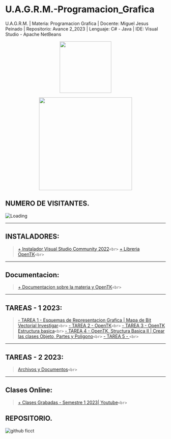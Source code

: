 # U.A.G.R.M.-Programacion_Grafica

U.A.G.R.M. | Materia: Programacion Grafica | Docente: Miguel Jesus Peinado | Repositorio: Avance 2_2023 | Lenguaje: C# - Java | IDE: Visual Studio - Apache NetBeans

<p align="center"><img src="https://user-images.githubusercontent.com/36086876/146686931-7454e35d-a44b-422f-84c6-c3645d235ad3.png" width="162"></p>
<p align="center"><img src="https://user-images.githubusercontent.com/36086876/148548585-d4259cff-b909-48de-8d48-c41a7ba2cab3.png" width="292"></p>

## NUMERO DE VISITANTES.

<img align="left" src = "https://profile-counter.glitch.me/U.A.G.R.M.-Programacion_Grafica-C_sharp-Java/count.svg" alt ="Loading"> <br>

---

## INSTALADORES:

> [+ Instalador Visual Studio Community 2022](https://visualstudio.microsoft.com/es/vs/community/)`<br>`
> [+ Libreria OpenTK]()`<br>`

---

## Documentacion:
> [+ Documentacion sobre la materia y OpenTK](https://opentk.net/learn/index.html)`<br>`

---
## TAREAS - 1 2023:
> [- TAREA 1 - Esquemas de Representacion Grafica | Mapa de Bit Vectorial Investigar](https://1drv.ms/w/s!ArQLL-6st4rhiJogACrdWL5svKpTNA?e=aQzdzh&authuser=0)`<br>`
> [- TAREA 2 - OpenTK]()`<br>`
> [- TAREA 3 - OpenTK Estructura basica]()`<br>`
> [- TAREA 4 - OpenTK, Structura Basica II | Crear las clases Objeto, Partes y Poligono]()`<br>`
> [- TAREA 5 - ]()`<br>`

---

## TAREAS - 2 2023:
> [Archivos y Documentos]()`<br>`

---

## Clases Online:

> [+ Clases Grabadas - Semestre 1 2023| Youtube](https://youtube.com/playlist?list=PLZh2aEFREMprtC5kX9TxbRihWZnyn6EjU)`<br>`

## REPOSITORIO.

![github ficct](https://user-images.githubusercontent.com/36086876/119494544-69bc6900-bd2f-11eb-8c42-810b19ede512.png)
